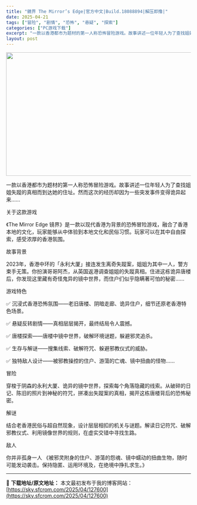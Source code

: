 ```yaml
---
title: "鏡界 The Mirror’s Edge|官方中文|Build.18088894|解压即撸|"
date: 2025-04-21
tags: ["冒险", "剧情", "恐怖", "悬疑", "探索"]
categories: ["PC游戏下载"]
excerpt: "一款以香港都市为题材的第一人称恐怖冒险游戏。故事讲述一位年轻人为了查找姐姐失蹤的真相而到达她的住址。然而这次的经历却因为一些突发事件变得诡异起来…… 关于这款游戏 《The Mirror Edge 镜界》是一款以现代香港为背景的恐怖冒险游戏，融合了香港本地的文化，玩家能够从中体验到本地文化和民俗习惯&hellip;"
layout: post
---
```


<img class="aligncenter size-full wp-image-127594" src="https://sky.sfcrom.com/wp-content/uploads/2025/04/2025042110152198.webp" alt="" width="600" height="337" />

一款以香港都市为题材的第一人称恐怖冒险游戏。故事讲述一位年轻人为了查找姐姐失蹤的真相而到达她的住址。然而这次的经历却因为一些突发事件变得诡异起来……

关于这款游戏

《The Mirror Edge 镜界》是一款以现代香港为背景的恐怖冒险游戏，融合了香港本地的文化，玩家能够从中体验到本地文化和民俗习惯。玩家可以在其中自由探索，感受浓厚的香港氛围。

故事背景

2023年，香港中环的「永利大厦」接连发生离奇失蹤案，姐姐为其中一人，警方束手无策。你扮演哥哥阿杰，从英国返港调查姐姐的失蹤真相。住进这栋诡异唐楼后，你发现这里藏有奇怪鬼异的镜中世界，而住户们似乎隐瞒著可怕的秘密……

游戏特色

✅ 沉浸式香港恐怖氛围——老旧唐楼、阴暗走廊、诡异住户，细节还原老香港特色场景。

✅ 悬疑反转剧情——真相层层揭开，最终结局令人震撼。

✅ 唐楼探索——唐楼中镜中世界，破解环境谜题，躲避邪灵追杀。

✅ 生存与解谜——搜集线索、破解符咒、躲避邪教仪式的威胁。

✅ 独特敌人设计——被邪教操控的住户、游蕩的亡魂、镜中扭曲的怪物……

冒险

穿梭于阴森的永利大厦、诡异的镜中世界，探索每个角落隐藏的线索。从破碎的日记、陈旧的照片到神秘的符咒，拼凑出失蹤案的真相，揭开这栋唐楼背后的恐怖秘密。

解谜

结合老香港民俗与超自然现象，设计层层相扣的机关与谜题。解读日记符咒、破解邪教仪式、利用镜像世界的规则，在虚实交错中寻找生路。

敌人

你并非孤身一人 《被邪灵附身的住户、游蕩的怨魂、镜中蠕动的扭曲生物，随时可能发动袭击。保持隐匿、运用环境及，在绝境中挣扎求生。》

---
📖 **下载地址/原文地址：** 本文最初发布于我的博客网站：[https://sky.sfcrom.com/2025/04/127600](https://sky.sfcrom.com/2025/04/127600)

